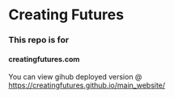 # Creating Futures
### This repo is for 
#### creatingfutures.com
You can view gihub deployed version @ https://creatingfutures.github.io/main_website/
